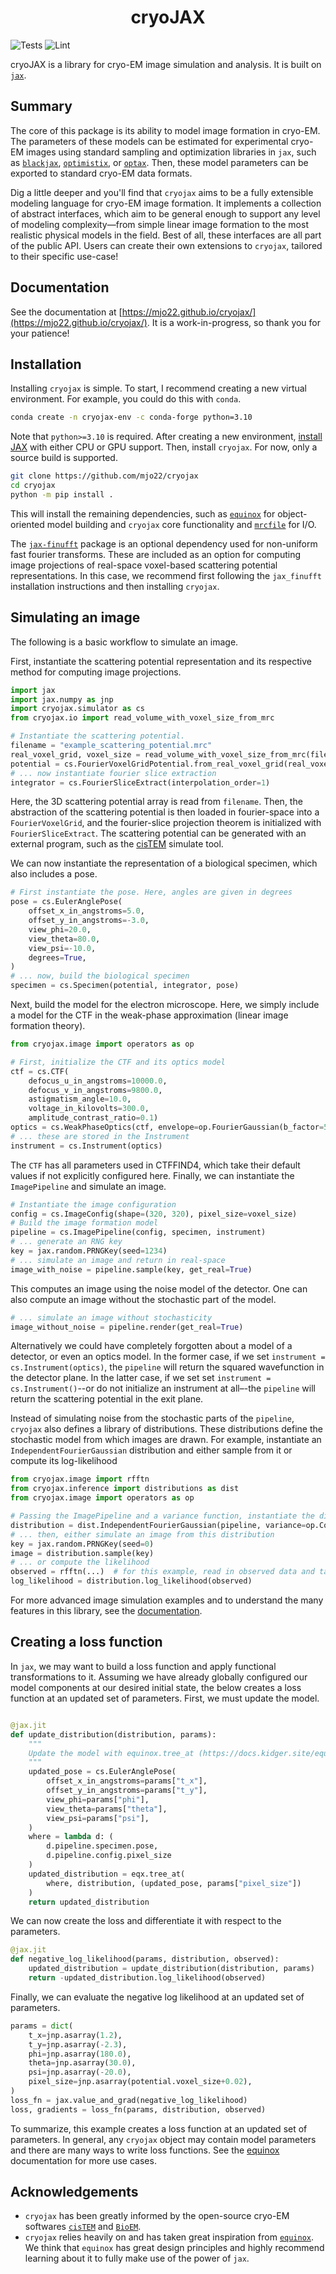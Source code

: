 <h1 align='center'>cryoJAX</h1>

![Tests](https://github.com/mjo22/cryojax/actions/workflows/testing.yml/badge.svg)
![Lint](https://github.com/mjo22/cryojax/actions/workflows/black.yml/badge.svg)

cryoJAX is a library for cryo-EM image simulation and analysis. It is built on [`jax`](https://github.com/google/jax).

## Summary

The core of this package is its ability to model image formation in cryo-EM. The parameters of these models can be estimated for experimental cryo-EM images using standard sampling and optimization libraries in `jax`, such as [`blackjax`](https://github.com/blackjax-devs/blackjax), [`optimistix`](https://github.com/patrick-kidger/optimistix), or [`optax`](https://github.com/google-deepmind/optax). Then, these model parameters can be exported to standard cryo-EM data formats.

Dig a little deeper and you'll find that `cryojax` aims to be a fully extensible modeling language for cryo-EM image formation. It implements a collection of abstract interfaces, which aim to be general enough to support any level of modeling complexity—from simple linear image formation to the most realistic physical models in the field. Best of all, these interfaces are all part of the public API. Users can create their own extensions to `cryojax`, tailored to their specific use-case!

## Documentation

See the documentation at [https://mjo22.github.io/cryojax/](https://mjo22.github.io/cryojax/). It is a work-in-progress, so thank you for your patience!

## Installation

Installing `cryojax` is simple. To start, I recommend creating a new virtual environment. For example, you could do this with `conda`.

```bash
conda create -n cryojax-env -c conda-forge python=3.10
```

Note that `python>=3.10` is required. After creating a new environment, [install JAX](https://github.com/google/jax#installation) with either CPU or GPU support. Then, install `cryojax`. For now, only a source build is supported.

```bash
git clone https://github.com/mjo22/cryojax
cd cryojax
python -m pip install .
```

This will install the remaining dependencies, such as [`equinox`](https://github.com/patrick-kidger/equinox/) for object-oriented model building and `cryojax` core functionality and [`mrcfile`](https://github.com/ccpem/mrcfile) for I/O.

The [`jax-finufft`](https://github.com/dfm/jax-finufft) package is an optional dependency used for non-uniform fast fourier transforms. These are included as an option for computing image projections of real-space voxel-based scattering potential representations. In this case, we recommend first following the `jax_finufft` installation instructions and then installing `cryojax`.

## Simulating an image

The following is a basic workflow to simulate an image.

First, instantiate the scattering potential representation and its respective method for computing image projections.

```python
import jax
import jax.numpy as jnp
import cryojax.simulator as cs
from cryojax.io import read_volume_with_voxel_size_from_mrc

# Instantiate the scattering potential.
filename = "example_scattering_potential.mrc"
real_voxel_grid, voxel_size = read_volume_with_voxel_size_from_mrc(filename)
potential = cs.FourierVoxelGridPotential.from_real_voxel_grid(real_voxel_grid, voxel_size)
# ... now instantiate fourier slice extraction
integrator = cs.FourierSliceExtract(interpolation_order=1)
```

Here, the 3D scattering potential array is read from `filename`. Then, the abstraction of the scattering potential is then loaded in fourier-space into a `FourierVoxelGrid`, and the fourier-slice projection theorem is initialized with `FourierSliceExtract`. The scattering potential can be generated with an external program, such as the [cisTEM](https://github.com/timothygrant80/cisTEM) simulate tool.

We can now instantiate the representation of a biological specimen, which also includes a pose.

```python
# First instantiate the pose. Here, angles are given in degrees
pose = cs.EulerAnglePose(
    offset_x_in_angstroms=5.0,
    offset_y_in_angstroms=-3.0,
    view_phi=20.0,
    view_theta=80.0,
    view_psi=-10.0,
    degrees=True,
)
# ... now, build the biological specimen
specimen = cs.Specimen(potential, integrator, pose)
```

Next, build the model for the electron microscope. Here, we simply include a model for the CTF in the weak-phase approximation (linear image formation theory).

```python
from cryojax.image import operators as op

# First, initialize the CTF and its optics model
ctf = cs.CTF(
    defocus_u_in_angstroms=10000.0,
    defocus_v_in_angstroms=9800.0,
    astigmatism_angle=10.0,
    voltage_in_kilovolts=300.0,
    amplitude_contrast_ratio=0.1)
optics = cs.WeakPhaseOptics(ctf, envelope=op.FourierGaussian(b_factor=5.0))  # b_factor is given in Angstroms^2
# ... these are stored in the Instrument
instrument = cs.Instrument(optics)
```

The `CTF` has all parameters used in CTFFIND4, which take their default values if not
explicitly configured here. Finally, we can instantiate the `ImagePipeline` and simulate an image.

```python
# Instantiate the image configuration
config = cs.ImageConfig(shape=(320, 320), pixel_size=voxel_size)
# Build the image formation model
pipeline = cs.ImagePipeline(config, specimen, instrument)
# ... generate an RNG key
key = jax.random.PRNGKey(seed=1234)
# ... simulate an image and return in real-space
image_with_noise = pipeline.sample(key, get_real=True)
```

This computes an image using the noise model of the detector. One can also compute an image without the stochastic part of the model.

```python
# ... simulate an image without stochasticity
image_without_noise = pipeline.render(get_real=True)
```

Alternatively we could have completely forgotten about a model of a detector, or even an optics model. In the former case, if we set `instrument = cs.Instrument(optics)`, the `pipeline` will return the squared wavefunction in the detector plane. In the latter case, if we set set `instrument = cs.Instrument()`--or do not initialize an instrument at all–-the `pipeline` will return the scattering potential in the exit plane. 

Instead of simulating noise from the stochastic parts of the `pipeline`, `cryojax` also defines a library of distributions. These distributions define the stochastic model from which images are drawn. For example, instantiate an `IndependentFourierGaussian` distribution and either sample from it or compute its log-likelihood

```python
from cryojax.image import rfftn
from cryojax.inference import distributions as dist
from cryojax.image import operators as op

# Passing the ImagePipeline and a variance function, instantiate the distribution
distribution = dist.IndependentFourierGaussian(pipeline, variance=op.Constant(1.0))
# ... then, either simulate an image from this distribution
key = jax.random.PRNGKey(seed=0)
image = distribution.sample(key)
# ... or compute the likelihood
observed = rfftn(...)  # for this example, read in observed data and take FFT
log_likelihood = distribution.log_likelihood(observed)
```

For more advanced image simulation examples and to understand the many features in this library, see the [documentation](https://mjo22.github.io/cryojax/).

## Creating a loss function

In `jax`, we may want to build a loss function and apply functional transformations to it. Assuming we have already globally configured our model components at our desired initial state, the below creates a loss function at an updated set of parameters. First, we must update the model.

```python

@jax.jit
def update_distribution(distribution, params):
    """
    Update the model with equinox.tree_at (https://docs.kidger.site/equinox/api/manipulation/#equinox.tree_at).
    """
    updated_pose = cs.EulerAnglePose(
        offset_x_in_angstroms=params["t_x"],
        offset_y_in_angstroms=params["t_y"],
        view_phi=params["phi"],
        view_theta=params["theta"],
        view_psi=params["psi"],
    )
    where = lambda d: (
        d.pipeline.specimen.pose,
        d.pipeline.config.pixel_size
    )
    updated_distribution = eqx.tree_at(
        where, distribution, (updated_pose, params["pixel_size"])
    )
    return updated_distribution
```

We can now create the loss and differentiate it with respect to the parameters.

```python
@jax.jit
def negative_log_likelihood(params, distribution, observed):
    updated_distribution = update_distribution(distribution, params)
    return -updated_distribution.log_likelihood(observed)
```

Finally, we can evaluate the negative log likelihood at an updated set of parameters.

```python
params = dict(
    t_x=jnp.asarray(1.2),
    t_y=jnp.asarray(-2.3),
    phi=jnp.asarray(180.0),
    theta=jnp.asarray(30.0),
    psi=jnp.asarray(-20.0),
    pixel_size=jnp.asarray(potential.voxel_size+0.02),
)
loss_fn = jax.value_and_grad(negative_log_likelihood)
loss, gradients = loss_fn(params, distribution, observed)
```

To summarize, this example creates a loss function at an updated set of parameters. In general, any `cryojax` object may contain model parameters and there are many ways to write loss functions. See the [equinox](https://github.com/patrick-kidger/equinox/) documentation for more use cases.

## Acknowledgements

- `cryojax` has been greatly informed by the open-source cryo-EM softwares [`cisTEM`](https://github.com/timothygrant80/cisTEM) and [`BioEM`](https://github.com/bio-phys/BioEM).
- `cryojax` relies heavily on and has taken great inspiration from [`equinox`](https://github.com/patrick-kidger/equinox/). We think that `equinox` has great design principles and highly recommend learning about it to fully make use of the power of `jax`.

